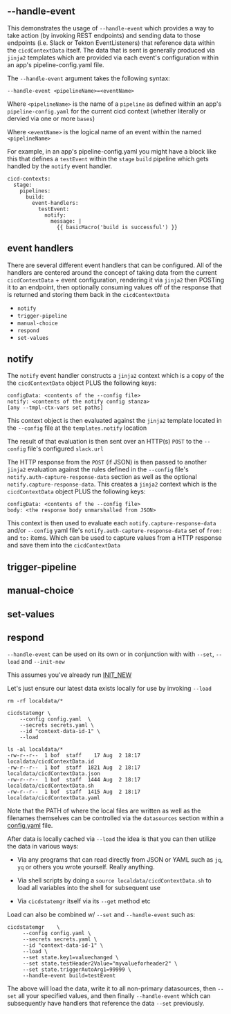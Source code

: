 ## --handle-event 

This demonstrates the usage of `--handle-event` which provides a way to take action (by invoking REST endpoints) and sending data to those endpoints (i.e. Slack or Tekton EventListeners) that reference data within the `cicdContextData` itself. The data that is sent is generally produced via `jinja2` templates which are provided via each event's configuration within an app's pipeline-config.yaml file.

The `--handle-event` argument takes the following syntax:

```
--handle-event <pipelineName>=<eventName>
```

Where `<pipelineName>` is the name of a `pipeline` as defined within an app's `pipeline-config.yaml` for the current cicd context (whether literally or dervied via one or more `bases`)

Where `<eventName>` is the logical name of an event within the named `<pipelineName>`

For example, in an app's pipeline-config.yaml you might have a block like this that defines a `testEvent` within the `stage` `build` pipeline which gets handled by the `notify` event handler.

```
cicd-contexts:
  stage:
    pipelines:
      build:
        event-handlers:
          testEvent:
            notify:
              message: |
                {{ basicMacro('build is successful') }}
```

## event handlers

There are several different event handlers that can be configured. All of the handlers are centered around the concept of taking data from the current `cicdContextData` + event configuration, rendering it via `jinja2` then POSTing it to an endpoint, then optionally consuming values off of the response that is returned and storing them back in the `cicdContextData`

* `notify`
* `trigger-pipeline`
* `manual-choice`
* `respond`
* `set-values`

## notify

The `notify` event handler constructs a `jinja2` context which is a copy of the the `cicdContextData` object PLUS the following keys:

```
configData: <contents of the --config file>
notify: <contents of the notify config stanza>
[any --tmpl-ctx-vars set paths]
```

This context object is then evaluated against the `jinja2` template located in the `--config` file at the `templates.notify` location

The result of that evaluation is then sent over an HTTP(s) `POST` to the `--config` file's configured `slack.url`

The HTTP response from the `POST` (if JSON) is then passed to another `jinja2` evaluation against the rules defined in the `--config` file's `notify.auth-capture-response-data` section as well as the optional `notify.capture-response-data`. This creates a `jinja2` context which is the `cicdContextData` object PLUS the following keys:

```
configData: <contents of the --config file>
body: <the response body unmarshalled from JSON>
```

This context is then used to evaluate each `notify.capture-response-data` and/or `--config` yaml file's `notify.auth-capture-response-data` set of `from:` and `to:` items. Which can be used to capture values from a HTTP response and save them into the `cicdContextData`


## trigger-pipeline

## manual-choice

## set-values

## respond


`--handle-event` can be used on its own or in conjunction with with `--set`, `--load` and `--init-new` 

This assumes you've already run [INIT_NEW](INIT_NEW.md)

Let's just ensure our latest data exists locally for use by invoking `--load` 
```
rm -rf localdata/*

cicdstatemgr \
    --config config.yaml  \
    --secrets secrets.yaml \
    --id "context-data-id-1" \
    --load

ls -al localdata/*
-rw-r--r--  1 bof  staff    17 Aug  2 18:17 localdata/cicdContextData.id
-rw-r--r--  1 bof  staff  1821 Aug  2 18:17 localdata/cicdContextData.json
-rw-r--r--  1 bof  staff  1444 Aug  2 18:17 localdata/cicdContextData.sh
-rw-r--r--  1 bof  staff  1415 Aug  2 18:17 localdata/cicdContextData.yaml
```

Note that the PATH of where the local files are written as well as the filenames themselves can be controlled via the `datasources` section within a [config.yaml](config.yaml) file.

After data is locally cached via `--load` the idea is that you can then utilize the data in various ways:

* Via any programs that can read directly from JSON or YAML such as `jq`, `yq` or others you wrote yourself. Really anything.
  
* Via shell scripts by doing a `source localdata/cicdContextData.sh` to load all variables into the shell for subsequent use

* Via `cicdstatemgr` itself via its `--get` method etc


Load can also be combined w/ `--set` and `--handle-event` such as:
```
cicdstatemgr    \
     --config config.yaml \
     --secrets secrets.yaml \
     --id "context-data-id-1" \
     --load \
     --set state.key1=valuechanged \
     --set state.testHeader2Value="myvalueforheader2" \
     --set state.triggerAutoArg1=99999 \
     --handle-event build=testEvent
```

The above will load the data, write it to all non-primary datasources, then `--set` all your specified values, and then finally `--handle-event` which can subsequently have handlers that reference the data `--set` previously.